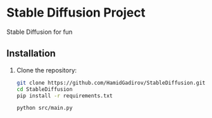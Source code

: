 # Stable Diffusion Project

Stable Diffusion for fun

## Installation

1. Clone the repository:
   ```bash
   git clone https://github.com/HamidGadirov/StableDiffusion.git
   cd StableDiffusion
   pip install -r requirements.txt

   python src/main.py


